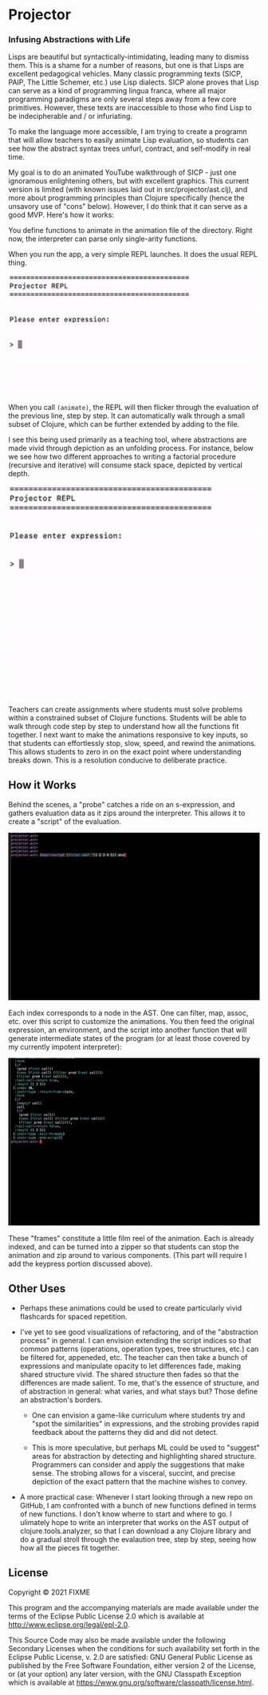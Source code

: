 # Projector
### Infusing Abstractions with Life

Lisps are beautiful but syntactically-intimidating, leading many to dismiss them. This is a shame for a number of reasons, but one is that Lisps are excellent pedagogical vehicles. Many classic programming texts (SICP, PAIP, The Little Schemer, etc.) use Lisp dialects. SICP alone proves that Lisp can serve as a kind of programming lingua franca, where all major programming paradigms are only several steps away from a few core primitives. However, these texts are inaccessible to those who find Lisp to be indecipherable and / or infuriating.

To make the language more accessible, I am trying to create a programn that will allow teachers to easily animate Lisp evaluation, so students can see how the abstract syntax trees unfurl, contract, and self-modify in real time. 

My goal is to do an animated YouTube walkthrough of SICP - just one ignoramous enlightening others, but with excellent graphics. This current version is limited (with known issues laid out in src/projector/ast.clj), and more about programming principles than Clojure specifically (hence the unsavory use of "cons" below). However, I do think that it can serve as a good MVP. Here's how it works:

You define functions to animate in the animation file of the directory. Right now, the interpreter can parse only single-arity functions.

When you run the app, a very simple REPL launches. It does the usual REPL thing. 

![alt text](https://github.com/kyleeschen1/Projector/blob/master/images/map.gif)

When you call ```(animate)```, the REPL will then flicker through the evaluation of the previous line, step by step. It can automatically walk through a small subset of Clojure, which can be further extended by adding to the file.

I see this being used primarily as a teaching tool, where abstractions are made vivid through depiction as an unfolding process. For instance, below we see how two different approaches to writing a factorial procedure (recursive and iterative) will consume stack space, depicted by vertical depth.

![alt text](https://github.com/kyleeschen1/Projector/blob/master/images/factorials.gif)

Teachers can create assignments where students must solve problems within a constrained subset of Clojure functions. Students will be able to walk through code step by step to understand how all the functions fit together. I next want to make the animations responsive to key inputs, so that students can effortlessly stop, slow, speed, and rewind the animations. This allows students to zero in on the exact point where understanding breaks down. This is a resolution conducive to deliberate practice.


## How it Works

Behind the scenes, a "probe" catches a ride on an s-expression, and gathers evaluation data as it zips around the interpreter. This allows it to create a "script" of the evaluation. 

![alt text](https://github.com/kyleeschen1/Projector/blob/master/images/script.gif)

Each index corresponds to a node in the AST. One can filter, map, assoc, etc. over this script to customize the animations. You then feed the original expression, an environment, and the script into another function that will generate intermediate states of the program (or at least those covered by my currently impotent interpreter):

![alt text](https://github.com/kyleeschen1/Projector/blob/master/images/frames.gif)

These "frames" constitute a little film reel of the animation. Each is already indexed, and can be turned into a zipper so that students can stop the animation and zip around to various components. (This part will require I add the keypress portion discussed above).


## Other Uses

* Perhaps these animations could be used to create particularly vivid flashcards for spaced repetition.

* I've yet to see good visualizations of refactoring, and of the "abstraction process" in general. I can envision extending the script indices so that common patterns (operations, operation types, tree structures, etc.) can be filtered for, appeneded, etc. The teacher can then take a bunch of expressions and manipulate opacity to let differences fade, making shared structure vivid. The shared structure then fades so that the differences are made salient. To me, that's the essence of structure, and of abstraction in general: what varies, and what stays but? Those define an abstraction's borders. 

  * One can envision a game-like curriculum where students try and "spot the similarities" in expressions, and the strobing provides rapid feedback about the patterns they did and did not detect.

  * This is more speculative, but perhaps ML could be used to "suggest" areas for abstraction by detecting and highlighting shared structure. Programmers can consider and apply the suggestions that make sense. The strobing allows for a visceral, succint, and precise depiction of the exact pattern that the machine wishes to convey.

* A more practical case: Whenever I start looking through a new repo on GitHub, I am confronted with a bunch of new functions defined in terms of new functions. I don't know wherre to start and where to go. I ulimately hope to write an interpreter that works on the AST output of clojure.tools.analyzer, so that I can download a any Clojure library and do a gradual stroll through the evalaution tree, step by step, seeing how how all the pieces fit together.


## License

Copyright © 2021 FIXME

This program and the accompanying materials are made available under the
terms of the Eclipse Public License 2.0 which is available at
http://www.eclipse.org/legal/epl-2.0.

This Source Code may also be made available under the following Secondary
Licenses when the conditions for such availability set forth in the Eclipse
Public License, v. 2.0 are satisfied: GNU General Public License as published by
the Free Software Foundation, either version 2 of the License, or (at your
option) any later version, with the GNU Classpath Exception which is available
at https://www.gnu.org/software/classpath/license.html.
